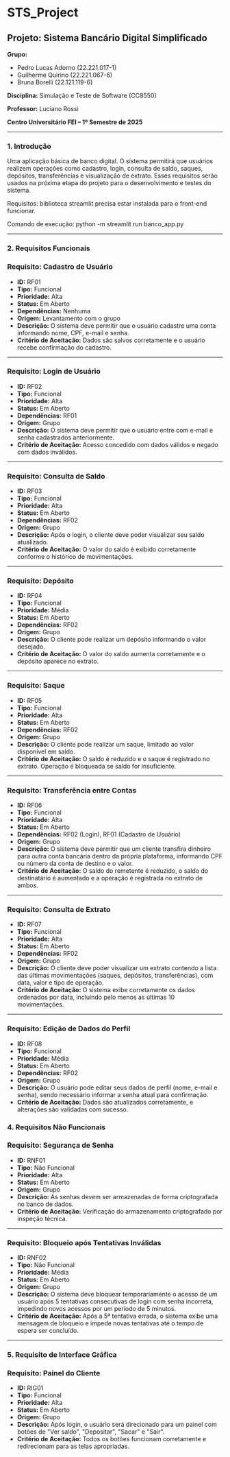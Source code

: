 # STS_Project
 ## **Projeto: Sistema Bancário Digital Simplificado**

**Grupo:** 

- Pedro Lucas Adorno (22.221.017-1)
- Guilherme Quirino (22.221.067-6)
- Bruna Borelli (22.121.119-6)

**Disciplina:** Simulação e Teste de Software (CC8550)

**Professor:** Luciano Rossi

**Centro Universitário FEI – 1º Semestre de 2025**

---

### **1. Introdução**

Uma aplicação básica de banco digital. O sistema permitirá que usuários realizem operações como cadastro, login, consulta de saldo, saques, depósitos, transferências e visualização de extrato. Esses requisitos serão usados na próxima etapa do projeto para o desenvolvimento e testes do sistema.

Requisitos: biblioteca streamlit precisa estar instalada para o front-end funcionar.

Comando de execução: python -m streamlit run banco_app.py

---

### **2. Requisitos Funcionais**

### **Requisito: Cadastro de Usuário**

- **ID:** RF01
- **Tipo:** Funcional
- **Prioridade:** Alta
- **Status:** Em Aberto
- **Dependências:** Nenhuma
- **Origem:** Levantamento com o grupo
- **Descrição:** O sistema deve permitir que o usuário cadastre uma conta informando nome, CPF, e-mail e senha.
- **Critério de Aceitação:** Dados são salvos corretamente e o usuário recebe confirmação do cadastro.

---

### **Requisito: Login de Usuário**

- **ID:** RF02
- **Tipo:** Funcional
- **Prioridade:** Alta
- **Status:** Em Aberto
- **Dependências:** RF01
- **Origem:** Grupo
- **Descrição:** O sistema deve permitir que o usuário entre com e-mail e senha cadastrados anteriormente.
- **Critério de Aceitação:** Acesso concedido com dados válidos e negado com dados inválidos.

---

### **Requisito: Consulta de Saldo**

- **ID:** RF03
- **Tipo:** Funcional
- **Prioridade:** Alta
- **Status:** Em Aberto
- **Dependências:** RF02
- **Origem:** Grupo
- **Descrição:** Após o login, o cliente deve poder visualizar seu saldo atualizado.
- **Critério de Aceitação:** O valor do saldo é exibido corretamente conforme o histórico de movimentações.

---

### **Requisito: Depósito**

- **ID:** RF04
- **Tipo:** Funcional
- **Prioridade:** Média
- **Status:** Em Aberto
- **Dependências:** RF02
- **Origem:** Grupo
- **Descrição:** O cliente pode realizar um depósito informando o valor desejado.
- **Critério de Aceitação:** O valor do saldo aumenta corretamente e o depósito aparece no extrato.

---

### **Requisito: Saque**

- **ID:** RF05
- **Tipo:** Funcional
- **Prioridade:** Alta
- **Status:** Em Aberto
- **Dependências:** RF02
- **Origem:** Grupo
- **Descrição:** O cliente pode realizar um saque, limitado ao valor disponível em saldo.
- **Critério de Aceitação:** O saldo é reduzido e o saque é registrado no extrato. Operação é bloqueada se saldo for insuficiente.

---

### **Requisito: Transferência entre Contas**

- **ID:** RF06
- **Tipo:** Funcional
- **Prioridade:** Alta
- **Status:** Em Aberto
- **Dependências:** RF02 (Login), RF01 (Cadastro de Usuário)
- **Origem:** Grupo
- **Descrição:** O sistema deve permitir que um cliente transfira dinheiro para outra conta bancária dentro da própria plataforma, informando CPF ou número da conta de destino e o valor.
- **Critério de Aceitação:** O saldo do remetente é reduzido, o saldo do destinatário é aumentado e a operação é registrada no extrato de ambos.

---

### **Requisito: Consulta de Extrato**

- **ID:** RF07
- **Tipo:** Funcional
- **Prioridade:** Alta
- **Status:** Em Aberto
- **Dependências:** RF02
- **Origem:** Grupo
- **Descrição:** O cliente deve poder visualizar um extrato contendo a lista das últimas movimentações (saques, depósitos, transferências), com data, valor e tipo de operação.
- **Critério de Aceitação:** O sistema exibe corretamente os dados ordenados por data, incluindo pelo menos as últimas 10 movimentações.

---

### **Requisito: Edição de Dados do Perfil**

- **ID:** RF08
- **Tipo:** Funcional
- **Prioridade:** Média
- **Status:** Em Aberto
- **Dependências:** RF02
- **Origem:** Grupo
- **Descrição:** O usuário pode editar seus dados de perfil (nome, e-mail e senha), sendo necessário informar a senha atual para confirmação.
- **Critério de Aceitação:** Dados são atualizados corretamente, e alterações são validadas com sucesso.

### **4. Requisitos Não Funcionais**

### **Requisito: Segurança de Senha**

- **ID:** RNF01
- **Tipo:** Não Funcional
- **Prioridade:** Alta
- **Status:** Em Aberto
- **Origem:** Grupo
- **Descrição:** As senhas devem ser armazenadas de forma criptografada no banco de dados.
- **Critério de Aceitação:** Verificação do armazenamento criptografado por inspeção técnica.

---

### **Requisito: Bloqueio após Tentativas Inválidas**

- **ID:** RNF02
- **Tipo:** Não Funcional
- **Prioridade:** Média
- **Status:** Em Aberto
- **Origem:** Grupo
- **Descrição:** O sistema deve bloquear temporariamente o acesso de um usuário após 5 tentativas consecutivas de login com senha incorreta, impedindo novos acessos por um período de 5 minutos.
- **Critério de Aceitação:** Após a 5ª tentativa errada, o sistema exibe uma mensagem de bloqueio e impede novas tentativas até o tempo de espera ser concluído.

---

### **5. Requisito de Interface Gráfica**

### **Requisito: Painel do Cliente**

- **ID:** RIG01
- **Tipo:** Funcional
- **Prioridade:** Alta
- **Status:** Em Aberto
- **Origem:** Grupo
- **Descrição:** Após login, o usuário será direcionado para um painel com botões de "Ver saldo", "Depositar", "Sacar" e "Sair".
- **Critério de Aceitação:** Todos os botões funcionam corretamente e redirecionam para as telas apropriadas.
